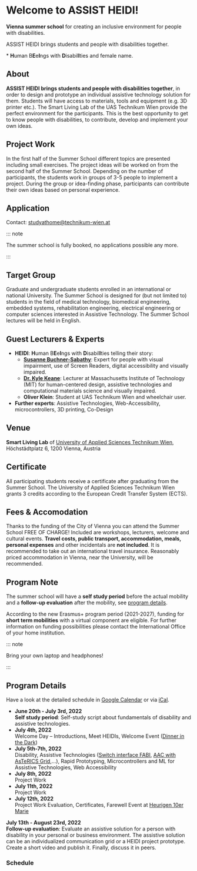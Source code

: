 # Welcome to ASSIST HEIDI!

<PdfContainer title="ASSIST HEIDI*" href="/assets/pdf/summer-school/at-summer-school-2022.pdf" thumb="/assets/pdf/summer-school/at-summer-school-2022.png">

**Vienna summer school** for creating an inclusive environment for people with disabilities.

<!-- **JULY 5-13, 2021** -->

ASSIST HEIDI brings students and people with disabilities together.

</PdfContainer>

\* **H**uman B**E**e**I**ngs with **D**isabil**I**ties and female name.

## About

**ASSIST HEIDI brings students and people with disabilities together**, in order to design and prototype an individual assistive technology solution for them.
Students will have access to materials, tools and equipment (e.g. 3D printer etc.).
The Smart Living Lab of the UAS Technikum Wien provide the perfect environment for the participants.
This is the best opportunity to get to know people with disabilities, to contribute, develop and implement your own ideas.

## Project Work

In the first half of the Summer School different topics are presented including small exercises.
The project ideas will be worked on from the second half of the Summer School.
Depending on the number of participants, the students work in groups of 3-5 people to implement a project.
During the group or idea-finding phase, participants can contribute their own ideas based on personal experience.

## Application

<!-- To apply you need to send the following documents to [studyathome@technikum-wien.at](mailto:studyathome@technikum-wien.at):

- CV
- Letter of Motivation
- Confirmation of Enrollment (at your home university)
 -->

Contact: [studyathome@technikum-wien.at](mailto:studyathome@technikum-wien.at)

::: note

The summer school is fully booked, no applications possible any more.

<!-- Participants: 18 students max.
Application Deadline: **February 28th, 2022**
Information: [studyathome@technikum-wien.at](mailto:studyathome@technikum-wien.at)
 -->

:::

## Target Group

Graduate and undergraduate students enrolled in an international or national University.
The Summer School is designed for (but not limited to) students in the field of medical technology, biomedical engineering, embedded systems, rehabilitation engineering, electrical engineering or computer sciences interested in Assistive Technology.
The Summer School lectures will be held in English.

## Guest Lecturers & Experts

- **HEIDI**: **H**uman B**E**e**I**ngs with **D**isabil**I**ties telling their story:
  - **[Susanne Buchner-Sabathy](https://www.blindenverband-wnb.at/blog/anderen-eine-stimme-leihen/)**: Expert for people with visual impairment, use of Screen Readers, digital accessibility and visually impaired.
  - **[Dr. Kyle Keane](http://www.kylekeane.com/)**: Lecturer at Massachusetts Institute of Technology (MIT) for human-centered design, assistive technologies and computational materials science and visually impaired.
  - **Oliver Klein**: Student at UAS Technikum Wien and wheelchair user.
- **Further experts**: Assistive Technologies, Web-Accessibility, microcontrollers, 3D printing, Co-Design

## Venue

**Smart Living Lab** of [University of Applied Sciences Technikum Wien](/studyathome/partner/uastw/), Höchstädtplatz 6, 1200 Vienna, Austria

<Youtube id="qv6cvPn4fNU"/>
<!--
<video controls style="max-width: 100%;">
  <source src="https://cloud.technikum-wien.at/s/i6BNgw9jL2EXL7k" type="video/mp4"/> 
  <source src="https://cloud.technikum-wien.at/s/i6BNgw9jL2EXL7k/download/smarthome_01_kfvgesamt_final.mp4" type="video/mp4"/>
  Sorry, your browser doesn't support embedded videos.
</video>
 -->

## Certificate

All participating students receive a certificate after graduating from the Summer School.
The University of Applied Sciences Technikum Wien grants 3 credits according to the European Credit Transfer System (ECTS).

## Fees & Accomodation

Thanks to the funding of the City of Vienna you can attend the Summer School FREE OF CHARGE!
Included are workshops, lecturers, welcome and cultural events.
**Travel costs, public transport, accommodation, meals, personal expenses** and other incidentals are **not included**.
It is recommended to take out an international travel insurance.
Reasonably priced accommodation in Vienna, near the University, will be recommended.

## Program Note

The summer school will have a **self study period** before the actual mobility and a **follow-up evaluation** after the mobility, see [program details](#program-details).

According to the new Erasmus+ program period (2021-2027), funding for **short term mobilities** with a virtual component are eligible.
For further information on funding possibilities please contact the International Office of your home institution.

::: note

Bring your own laptop and headphones!

:::

## Program Details

Have a look at the detailed schedule in [Google Calendar](https://calendar.google.com/calendar/embed?src=studyathome%40technikum-wien.at&ctz=Europe%2FVienna) or via [iCal](https://calendar.google.com/calendar/ical/studyathome%40technikum-wien.at/public/basic.ics).

- **June 20th - July 3rd, 2022**  
  **Self study period**: Self-study script about fundamentals of disability and assistive technologies.
- **July 4th, 2022**  
  Welcome Day – Introductions, Meet HEIDIs, Welcome Event ([Dinner in the Dark](https://www.viersinne.at/wien/dinner-in-the-dark))
- **July 5th-7th, 2022**  
  Disability, Assistive Technologies ([Switch interface FABI](https://www.asterics-foundation.org/projects/fabi/), [AAC with AsTeRICS Grid](https://www.asterics-foundation.org/projects/asterics-ergo-grid-2/),...), Rapid Prototyping, Microcontrollers and ML for Assistive Technologies, Web Accessibility
- **July 8th, 2022**  
  Project Work
- **July 11th, 2022**  
  Project Work
- **July 12th, 2022**  
  Project Work Evaluation, Certificates, Farewell Event at [Heurigen 10er Marie](https://10ermarie.at/)

**July 13th - August 23rd, 2022**  
**Follow-up evaluation**: Evaluate an assistive solution for a person with disability in your personal or business environment.
The assistive solution can be an individualized communication grid or a HEIDI project prototype.
Create a short video and publish it. Finally, discuss it in peers.

### Schedule

<GoogleCalendar title="Assist HEIDI 2022" date="20220704" lang="en" height="800" bcolor="#ffffff" src="studyathome@technikum-wien.at" ctz="Europe Vienna" />
